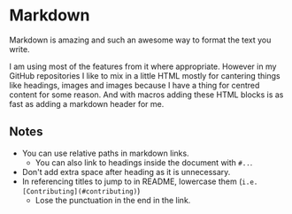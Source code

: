 # Markdown
Markdown is amazing and such an awesome way to format the text you write.

I am using most of the features from it where appropriate. However in my GitHub repositories I like to mix in a little HTML mostly for cantering things like headings, images and images because I have a thing for centred content for some reason. And with macros adding these HTML blocks is as fast as adding a markdown header for me.

## Notes
- You can use relative paths in markdown links.
	- You can also link to headings inside the document with `#..`.
- Don't add extra space after heading as it is unnecessary.
 - In referencing titles to jump to in README, lowercase them (`i.e. [Contributing](#contributing)`)
	- Lose the punctuation in the end in the link.
